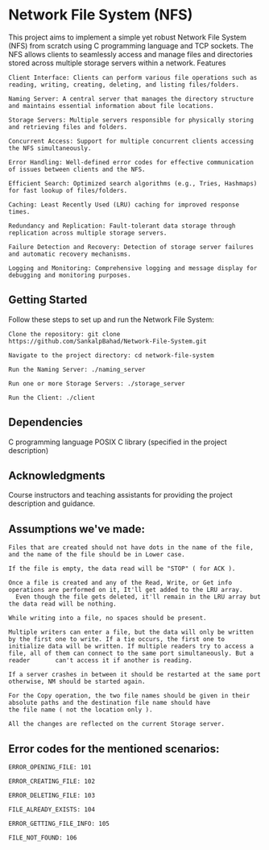 # Network File System (NFS)
This project aims to implement a simple yet robust Network File System (NFS) from scratch using C programming language and TCP sockets. The NFS allows clients to seamlessly access and manage files and directories stored across multiple storage servers within a network.
Features

    Client Interface: Clients can perform various file operations such as reading, writing, creating, deleting, and listing files/folders.
    
    Naming Server: A central server that manages the directory structure and maintains essential information about file locations.
    
    Storage Servers: Multiple servers responsible for physically storing and retrieving files and folders.
    
    Concurrent Access: Support for multiple concurrent clients accessing the NFS simultaneously.
    
    Error Handling: Well-defined error codes for effective communication of issues between clients and the NFS.
    
    Efficient Search: Optimized search algorithms (e.g., Tries, Hashmaps) for fast lookup of files/folders.
    
    Caching: Least Recently Used (LRU) caching for improved response times.
    
    Redundancy and Replication: Fault-tolerant data storage through replication across multiple storage servers.
    
    Failure Detection and Recovery: Detection of storage server failures and automatic recovery mechanisms.
    
    Logging and Monitoring: Comprehensive logging and message display for debugging and monitoring purposes.

## Getting Started
Follow these steps to set up and run the Network File System:

    Clone the repository: git clone https://github.com/SankalpBahad/Network-File-System.git
    
    Navigate to the project directory: cd network-file-system
    
    Run the Naming Server: ./naming_server
    
    Run one or more Storage Servers: ./storage_server
    
    Run the Client: ./client

## Dependencies
C programming language
POSIX C library (specified in the project description)

## Acknowledgments
Course instructors and teaching assistants for providing the project description and guidance.

## Assumptions we've made:

    Files that are created should not have dots in the name of the file, and the name of the file should be in Lower case.

    If the file is empty, the data read will be "STOP" ( for ACK ).

    Once a file is created and any of the Read, Write, or Get info operations are performed on it, It'll get added to the LRU array.
      Even though the file gets deleted, it'll remain in the LRU array but the data read will be nothing.

    While writing into a file, no spaces should be present.
    
    Multiple writers can enter a file, but the data will only be written by the first one to write. If a tie occurs, the first one to 
    initialize data will be written. If multiple readers try to access a file, all of them can connect to the same port simultaneously. But a reader       can't access it if another is reading.
    
    If a server crashes in between it should be restarted at the same port otherwise, NM should be started again.

    For the Copy operation, the two file names should be given in their absolute paths and the destination file name should have 
    the file name ( not the location only ).

    All the changes are reflected on the current Storage server.

## Error codes for the mentioned scenarios:
    
    ERROR_OPENING_FILE: 101
    
    ERROR_CREATING_FILE: 102
    
    ERROR_DELETING_FILE: 103
    
    FILE_ALREADY_EXISTS: 104
    
    ERROR_GETTING_FILE_INFO: 105
    
    FILE_NOT_FOUND: 106
